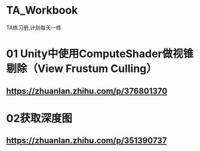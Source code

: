# TA_Workbook
TA练习册,计划每天一练


# 01 Unity中使用ComputeShader做视锥剔除（View Frustum Culling）
##  https://zhuanlan.zhihu.com/p/376801370


# 02获取深度图
## https://zhuanlan.zhihu.com/p/351390737